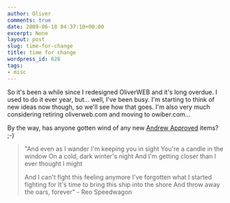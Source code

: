 ```yaml
---
author: Oliver
comments: true
date: 2009-06-18 04:37:10+00:00
excerpt: None
layout: post
slug: time-for-change
title: time for change
wordpress_id: 628
tags:
- misc
---
```


So it's been a while since I redesigned OliverWEB and it's long overdue.  I used to do it ever year, but... well, I've been busy.  I'm starting to think of new ideas now though, so we'll see how that goes.  I'm also very much considering retiring oliverweb.com and moving to owiber.com...

By the way, has anyone gotten wind of any new <a href="http://www.andrewapproved.com">Andrew Approved</a> items? ;-)

<blockquote class="lyrics">"And even as I wander
I'm keeping you in sight
You're a candle in the window
On a cold, dark winter's night
And I'm getting closer than I ever thought I might

And I can't fight this feeling anymore
I've forgotten what I started fighting for
It's time to bring this ship into the shore
And throw away the oars, forever" - Reo Speedwagon</blockquote>